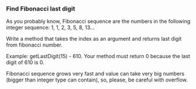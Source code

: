 ### Find Fibonacci last digit

As you probably know, Fibonacci sequence are the numbers in the following integer sequence: 1, 1, 2, 3, 5, 8, 13... 

Write a method that takes the index as an argument and returns last digit from fibonacci number. 

Example: getLastDigit(15) - 610. Your method must return 0 because the last digit of 610 is 0. 

Fibonacci sequence grows very fast and value can take very big numbers (bigger than integer type can contain), so, please, be careful with overflow.
